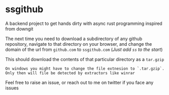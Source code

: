 # ssgithub
A backend project to get hands dirty with async rust programming inspired from downgit

The next time you need to download a subdirectory of any github repository, navigate to that directory on your browser, and change the domain of the url from `github.com` to `ssgithub.com` (_Just add `ss` to the start_)

This should download the contents of that particular directory as a `tar.gzip`

```
On windows you might have to change the file extnesion to `.tar.gzip`.
Only then will file be detected by extractors like winrar
```

Feel free to raise an issue, or reach out to me on twitter if you face any issues
